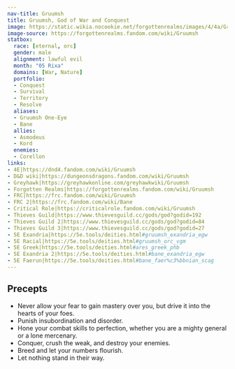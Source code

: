 ```yaml
---
nav-title: Gruumsh
title: Gruumsh, God of War and Conquest
image: https://static.wikia.nocookie.net/forgottenrealms/images/4/4a/Gruumsh_p72.jpg
image-source: https://forgottenrealms.fandom.com/wiki/Gruumsh
statbox:
  race: [eternal, orc]
  gender: male
  alignment: lawful evil
  month: "05 Rixa"
  domains: [War, Nature]
  portfolio:
  - Conquest
  - Survival
  - Territory
  - Resolve
  aliases:
  - Gruumsh One-Eye
  - Bane
  allies:
  - Asmodeus
  - Kord
  enemies:
  - Corellon
links:
- 4E|https://dnd4.fandom.com/wiki/Gruumsh
- D&D wiki|https://dungeonsdragons.fandom.com/wiki/Gruumsh
- Greyhawk|https://greyhawkonline.com/greyhawkwiki/Gruumsh
- Forgotten Realms|https://forgottenrealms.fandom.com/wiki/Gruumsh
- FRC|https://frc.fandom.com/wiki/Gruumsh
- FRC 2|https://frc.fandom.com/wiki/Bane
- Critical Role|https://criticalrole.fandom.com/wiki/Gruumsh
- Thieves Guild|https://www.thievesguild.cc/gods/god?godid=192
- Thieves Guild 2|https://www.thievesguild.cc/gods/god?godid=84
- Thieves Guild 3|https://www.thievesguild.cc/gods/god?godid=27
- 5E Exandria|https://5e.tools/deities.html#gruumsh_exandria_egw
- 5E Racial|https://5e.tools/deities.html#gruumsh_orc_vgm
- 5E Greek|https://5e.tools/deities.html#ares_greek_phb
- 5E Exandria 2|https://5e.tools/deities.html#bane_exandria_egw
- 5E Faerun|https://5e.tools/deities.html#bane_faer%c3%bbnian_scag
---
```


## Precepts

* Never allow your fear to gain mastery over you, but drive it into the hearts of your foes.
* Punish insubordination and disorder.
* Hone your combat skills to perfection, whether you are a mighty general or a lone mercenary.
* Conquer, crush the weak, and destroy your enemies.
* Breed and let your numbers flourish.
* Let nothing stand in their way.
